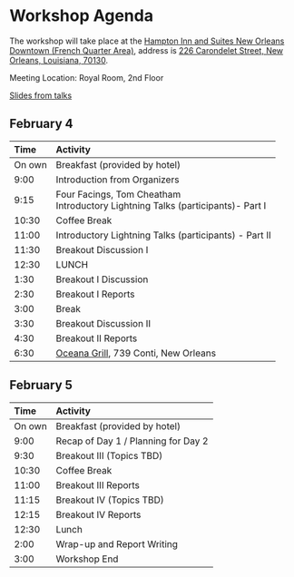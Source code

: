 Workshop Agenda
==============

The workshop will take place at the [Hampton Inn and Suites New Orleans Downtown (French Quarter Area)](https://hamptoninn3.hilton.com/en/hotels/louisiana/hampton-inn-and-suites-new-orleans-downtown-french-quarter-area-MSYDTHX/index.html), address is [226 Carondelet Street, New Orleans, Louisiana, 70130](https://goo.gl/maps/DRFFHv7PkxM2).

Meeting Location: Royal Room, 2nd Floor

[Slides from talks](talks/)

February 4
----------
<table>
<thead>
<tr class="header">
<th align="left">Time</th>
<th align="left">Activity</th>
</tr>
</thead>
<tbody>
<tr class="odd">
<td align="left">On own</td>
<td align="left">Breakfast (provided by hotel)</td>
</tr>
<tr class="even">
<td align="left">9:00</td>
<td align="left">Introduction from Organizers</td>
</tr>
<tr class="odd">
<td align="left">9:15</td>
<td align="left">Four Facings, Tom Cheatham<br>Introductory Lightning Talks (participants)- Part I</td>
</tr>
<tr class="even">
<td align="left">10:30</td>
<td align="left">Coffee Break</td>
</tr>
<tr class="odd">
<td align="left">11:00</td>
<td align="left">Introductory Lightning Talks (participants) - Part II</td>
</tr>
<tr class="even">
<td align="left">11:30</td>
<td align="left">Breakout Discussion I</td>
</tr>
<tr class="odd">
<td align="left">12:30</td>
<td align="left">LUNCH</td>
</tr>
<tr class="even">
<td align="left">1:30</td>
<td align="left">Breakout I Discussion</td>
</tr>
<tr class="odd">
<td align="left">2:30</td>
<td align="left">Breakout I Reports</td>
</tr>
<tr class="even">
<td align="left">3:00</td>
<td align="left">Break</td>
</tr>
<tr class="odd">
<td align="left">3:30</td>
<td align="left">Breakout Discussion II</td>
</tr>
<tr class="even">
<td align="left">4:30</td>
<td align="left">Breakout II Reports</td>
</tr>
<tr class="odd">
<td align="left">6:30</td>
  <td align="left"><a href="https://www.oceanagrill.com/">Oceana Grill</a>, 739 Conti, New Orleans</td>
</tr>
</tbody>
</table>

February 5
----------
<table>
<thead>
<tr class="header">
<th align="left">Time</th>
<th align="left">Activity</th>
</tr>
</thead>
<tbody>
<tr class="odd">
<td align="left">On own</td>
<td align="left">Breakfast (provided by hotel)</td>
</tr>
<tr class="even">
<td align="left">9:00</td>
<td aligh="left">Recap of Day 1 / Planning for Day 2</td>
</tr>
<tr class="odd">
<td align="left">9:30</td>
<td align="left">Breakout III (Topics TBD)</td>
</tr>
<tr class="even">
<td align="left">10:30</td>
<td align="left">Coffee Break</td>
</tr>
<tr class="odd">
<td align="left">11:00</td>
<td align="left">Breakout III Reports</td>
</tr>
<tr class="even">
<td align="left">11:15</td>
<td align="left">Breakout IV (Topics TBD)</td>
</tr>
<tr class="odd">
<td align="left">12:15</td>
<td align="left">Breakout IV Reports</td>
</tr>
<tr class="even">
<td align="left">12:30</td>
<td align="left">Lunch</td>
</tr>
<tr class="odd">
<td align="left">2:00</td>
<td align="left">Wrap-up and Report Writing</td>
</tr>
<tr class="even">
<td align="left">3:00</td>
<td align="left">Workshop End</td>
</tr>
</tbody>
</table>
